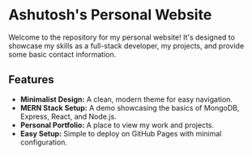 # Ashutosh's Personal Website

Welcome to the repository for my personal website! It's designed to showcase my skills as a full-stack developer, my projects, and provide some basic contact information.

## Features

- **Minimalist Design:** A clean, modern theme for easy navigation.
- **MERN Stack Setup:** A demo showcasing the basics of MongoDB, Express, React, and Node.js.
- **Personal Portfolio:** A place to view my work and projects.
- **Easy Setup:** Simple to deploy on GitHub Pages with minimal configuration.


